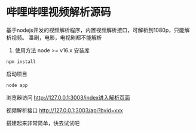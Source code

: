 # 哔哩哔哩视频解析源码

基于nodejs开发的视频解析程序，内置视频解析接口，可解析到1080p，只能解析视频。
番剧，电影，电视剧都不能解析

1. 使用方法
node >= v16.x
安装库
```sh
npm install
```
启动项目
```sh
node app
```
浏览器访问
http://127.0.0.1:3003/index进入解析页面

视频解析接口
http://127.0.0.1:3003/api?bvid=xxx

搭建起来非常简单，快去试试吧
